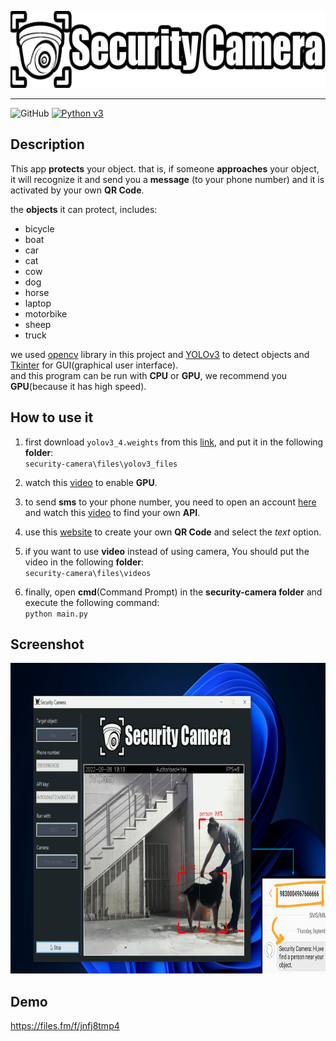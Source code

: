 <p align="center">
    <img src="files/images/with_black.png" alt="instagram unfollower" width="630" height="123"/>
</p>

***

![GitHub](https://img.shields.io/github/license/Noviin78/instagram-unfollower?color=orange)
[![Python v3](https://img.shields.io/badge/python-v3-orange.svg)](https://www.python.org/downloads/release/python-360/)

## Description

This app **protects** your object. that is, if someone **approaches** your object, it will recognize it and send you a **message**
(to your phone number) and it is activated by your own **QR Code**.

the **objects** it can protect, includes:
* bicycle
* boat
* car
* cat
* cow
* dog
* horse
* laptop
* motorbike
* sheep
* truck

we used [opencv](https://opencv.org/) library in this project and [YOLOv3](https://pjreddie.com/darknet/yolo/) to detect objects and [Tkinter](https://docs.python.org/3/library/tkinter.html) for GUI(graphical user interface).
<br />and this program can be run with **CPU** or **GPU**, we recommend you **GPU**(because it has high speed).

## How to use it
1. first download `yolov3_4.weights` from this [link](https://pjreddie.com/media/files/yolov3.weights), and put it in the following **folder**:
<br />`security-camera\files\yolov3_files`

2. watch this [video](https://www.youtube.com/watch?v=tjXkW0-4gME&list=WL&index=17) to enable **GPU**.

3. to send **sms** to your phone number, you need to open an account [here](https://www.melipayamak.com/) and watch this 
[video](https://www.aparat.com/v/1UVfA) to find your own **API**.

4. use this [website](https://qr.io/?gclid=Cj0KCQjwuaiXBhCCARIsAKZLt3nWe9ZCSwixmTXkZkTn3pbntnwGs5s3gf5OfloCvMjBH0SMorAfyvEaAgtsEALw_wcB) 
to create your own **QR Code** and select the *text* option.

5. if you want to use **video** instead of using camera, You should put the video in the following **folder**:
<br />`security-camera\files\videos`

6. finally, open **cmd**(Command Prompt) in the **security-camera folder** and execute the following command:
<br />`python main.py` 

## Screenshot
<p align="center">
    <img src="files/images/screenshot.png" alt="second" width="800" height="497" />
</p>

## Demo
https://files.fm/f/jnfj8tmp4
